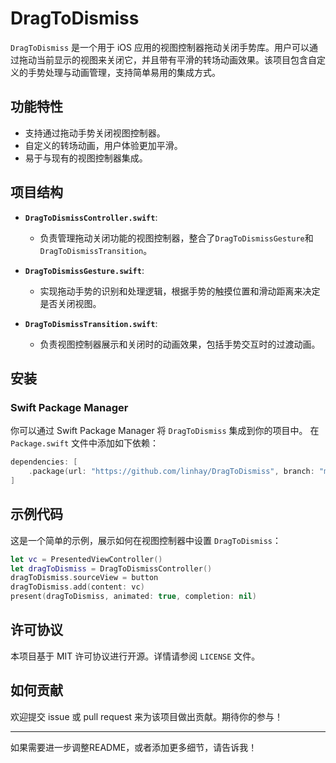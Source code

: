 # DragToDismiss

`DragToDismiss` 是一个用于 iOS 应用的视图控制器拖动关闭手势库。用户可以通过拖动当前显示的视图来关闭它，并且带有平滑的转场动画效果。该项目包含自定义的手势处理与动画管理，支持简单易用的集成方式。

## 功能特性

- 支持通过拖动手势关闭视图控制器。
- 自定义的转场动画，用户体验更加平滑。
- 易于与现有的视图控制器集成。

## 项目结构

- **`DragToDismissController.swift`**:
  - 负责管理拖动关闭功能的视图控制器，整合了`DragToDismissGesture`和`DragToDismissTransition`。
  
- **`DragToDismissGesture.swift`**:
  - 实现拖动手势的识别和处理逻辑，根据手势的触摸位置和滑动距离来决定是否关闭视图。
  
- **`DragToDismissTransition.swift`**:
  - 负责视图控制器展示和关闭时的动画效果，包括手势交互时的过渡动画。
  
## 安装

### Swift Package Manager

你可以通过 Swift Package Manager 将 `DragToDismiss` 集成到你的项目中。 在 `Package.swift` 文件中添加如下依赖：

```swift
dependencies: [
    .package(url: "https://github.com/linhay/DragToDismiss", branch: "main")
]
```

## 示例代码

这是一个简单的示例，展示如何在视图控制器中设置 `DragToDismiss`：

```swift
let vc = PresentedViewController()
let dragToDismiss = DragToDismissController()
dragToDismiss.sourceView = button
dragToDismiss.add(content: vc)
present(dragToDismiss, animated: true, completion: nil)
```

## 许可协议

本项目基于 MIT 许可协议进行开源。详情请参阅 `LICENSE` 文件。

## 如何贡献

欢迎提交 issue 或 pull request 来为该项目做出贡献。期待你的参与！

---

如果需要进一步调整README，或者添加更多细节，请告诉我！